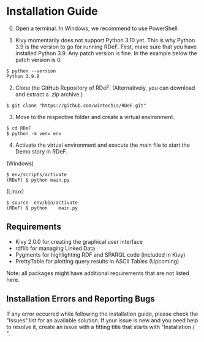 # Installation Guide

0. Open a terminal. In Windows, we recommend to use PowerShell.
   
1. Kivy momentarily does not support Python 3.10 yet. This is why Python 3.9 is the version to go for running RDeF. 
First, make sure that you have installed Python 3.9. Any patch version is fine. In the example below the patch version is 0.
```shell
$ python --version
Python 3.9.0
```

2. Clone the GitHub Repository of RDeF. (Alternatively, you can download and extract a .zip archive.) 
```shell
$ git clone "https://github.com/wintechis/RDeF.git"
```

3. Move to the respective folder and create a virtual environment.
```shell
$ cd RDeF
$ python -m venv env
```

4. Activate the virtual environment and execute the main file to start the Demo story in RDeF. 
   
(Windows)
```shell
$ env/scripts/activate
(RDeF) $ python main.py
```

(Linux)
```shell
$ source  env/bin/activate
(RDeF) $ python    main.py 
```


## Requirements
* Kivy 2.0.0 for creating the graphical user interface
* rdflib for managing Linked Data
* Pygments for highlighting RDF and SPARQL code (included in Kivy)
* PrettyTable for plotting query results in ASCII Tables (Upcoming)

Note: all packages might have additional requirements that are not listed here.


## Installation Errors and Reporting Bugs
If any error occurred while following the installation guide, please check the "Issues" list for an available solution. If your issue is new and you need help to resolve it, create an issue with a fitting title that starts with "Installation / ". 
